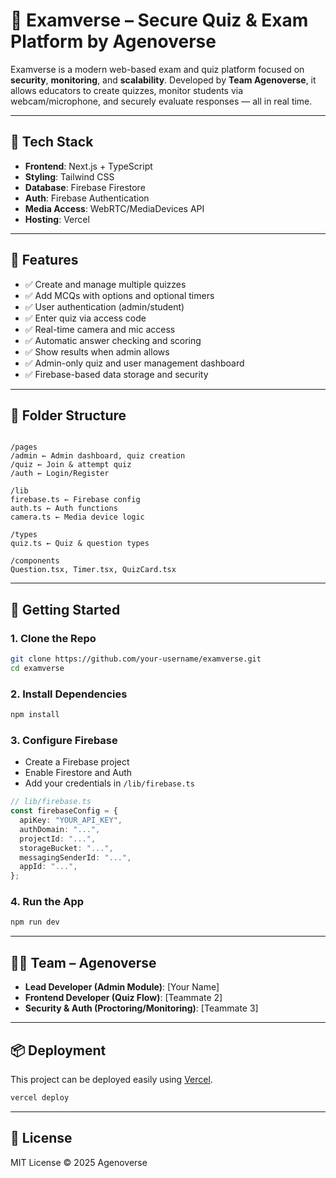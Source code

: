 # 🚀 Examverse – Secure Quiz & Exam Platform by Agenoverse

Examverse is a modern web-based exam and quiz platform focused on **security**, **monitoring**, and **scalability**. Developed by **Team Agenoverse**, it allows educators to create quizzes, monitor students via webcam/microphone, and securely evaluate responses — all in real time.

---

## 🔧 Tech Stack

- **Frontend**: Next.js + TypeScript
- **Styling**: Tailwind CSS
- **Database**: Firebase Firestore
- **Auth**: Firebase Authentication
- **Media Access**: WebRTC/MediaDevices API
- **Hosting**: Vercel

---

## 🎯 Features

- ✅ Create and manage multiple quizzes
- ✅ Add MCQs with options and optional timers
- ✅ User authentication (admin/student)
- ✅ Enter quiz via access code
- ✅ Real-time camera and mic access
- ✅ Automatic answer checking and scoring
- ✅ Show results when admin allows
- ✅ Admin-only quiz and user management dashboard
- ✅ Firebase-based data storage and security

---

## 📂 Folder Structure

```

/pages
/admin ← Admin dashboard, quiz creation
/quiz ← Join & attempt quiz
/auth ← Login/Register

/lib
firebase.ts ← Firebase config
auth.ts ← Auth functions
camera.ts ← Media device logic

/types
quiz.ts ← Quiz & question types

/components
Question.tsx, Timer.tsx, QuizCard.tsx

```

---

## 🚀 Getting Started

### 1. Clone the Repo

```bash
git clone https://github.com/your-username/examverse.git
cd examverse
```

### 2. Install Dependencies

```bash
npm install
```

### 3. Configure Firebase

- Create a Firebase project
- Enable Firestore and Auth
- Add your credentials in `/lib/firebase.ts`

```ts
// lib/firebase.ts
const firebaseConfig = {
  apiKey: "YOUR_API_KEY",
  authDomain: "...",
  projectId: "...",
  storageBucket: "...",
  messagingSenderId: "...",
  appId: "...",
};
```

### 4. Run the App

```bash
npm run dev
```

---

## 👨‍💻 Team – Agenoverse

- **Lead Developer (Admin Module)**: \[Your Name]
- **Frontend Developer (Quiz Flow)**: \[Teammate 2]
- **Security & Auth (Proctoring/Monitoring)**: \[Teammate 3]

---

## 📦 Deployment

This project can be deployed easily using [Vercel](https://vercel.com).

```bash
vercel deploy
```

---

## 📜 License

MIT License © 2025 Agenoverse
